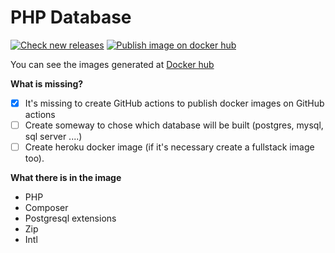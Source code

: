 PHP Database
============

[![Check new releases](https://github.com/3lever/php/actions/workflows/check_docker_hub_releases.yml/badge.svg)](https://github.com/3lever/php/actions/workflows/check_docker_hub_releases.yml)
[![Publish image on docker hub](https://github.com/3lever/php/actions/workflows/publish_docker_hub.yml/badge.svg)](https://github.com/3lever/php/actions/workflows/publish_docker_hub.yml)

You can see the images generated at [Docker hub](https://hub.docker.com/repository/docker/3lever/php)

**What is missing?**
- [x] It's missing to create GitHub actions to publish docker images on GitHub actions
- [ ] Create someway to chose which database will be built (postgres, mysql, sql server ....)
- [ ] Create heroku docker image (if it's necessary create a fullstack image too).

**What there is in the image**
- PHP
- Composer
- Postgresql extensions
- Zip
- Intl
